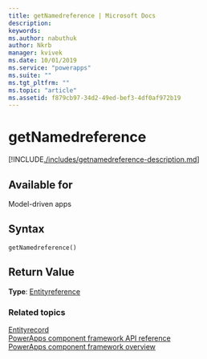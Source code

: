 ```yaml
---
title: getNamedreference | Microsoft Docs
description: 
keywords:
ms.author: nabuthuk
author: Nkrb
manager: kvivek
ms.date: 10/01/2019
ms.service: "powerapps"
ms.suite: ""
ms.tgt_pltfrm: ""
ms.topic: "article"
ms.assetid: f879cb97-34d2-49ed-bef3-4df0af972b19
---
```

# getNamedreference

[!INCLUDE[./includes/getnamedreference-description.md](./includes/getnamedreference-description.md)]

## Available for 

Model-driven apps

## Syntax

`getNamedreference()`

## Return Value

**Type**: [Entityreference](../entityreference.md)


### Related topics

[Entityrecord](../entityrecord.md)<br/>
[PowerApps component framework API reference](../../reference/index.md)<br/>
[PowerApps component framework overview](../../overview.md)